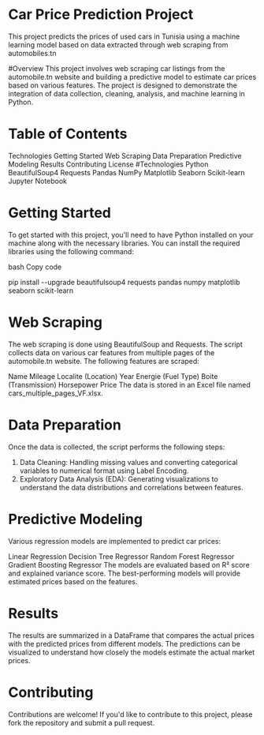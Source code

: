 # Car Price Prediction Project
This project predicts the prices of used cars in Tunisia using a machine learning model based on data extracted through web scraping from automobiles.tn

#Overview
This project involves web scraping car listings from the automobile.tn website and building a predictive model to estimate car prices based on various features. The project is designed to demonstrate the integration of data collection, cleaning, analysis, and machine learning in Python.

# Table of Contents
Technologies
Getting Started
Web Scraping
Data Preparation
Predictive Modeling
Results
Contributing
License
#Technologies
Python
BeautifulSoup4
Requests
Pandas
NumPy
Matplotlib
Seaborn
Scikit-learn
Jupyter Notebook
# Getting Started
To get started with this project, you'll need to have Python installed on your machine along with the necessary libraries. You can install the required libraries using the following command:

bash
Copy code

pip install --upgrade beautifulsoup4 requests pandas numpy matplotlib seaborn scikit-learn

# Web Scraping
The web scraping is done using BeautifulSoup and Requests. The script collects data on various car features from multiple pages of the automobile.tn website. The following features are scraped:

Name
Mileage
Localite (Location)
Year
Energie (Fuel Type)
Boite (Transmission)
Horsepower
Price
The data is stored in an Excel file named cars_multiple_pages_VF.xlsx.

# Data Preparation
Once the data is collected, the script performs the following steps:

1. Data Cleaning: Handling missing values and converting categorical variables to numerical format using Label Encoding.
2. Exploratory Data Analysis (EDA): Generating visualizations to understand the data distributions and correlations between features.
   
# Predictive Modeling
Various regression models are implemented to predict car prices:

Linear Regression
Decision Tree Regressor
Random Forest Regressor
Gradient Boosting Regressor
The models are evaluated based on R² score and explained variance score. The best-performing models will provide estimated prices based on the features.

# Results
The results are summarized in a DataFrame that compares the actual prices with the predicted prices from different models. The predictions can be visualized to understand how closely the models estimate the actual market prices.

# Contributing
Contributions are welcome! If you'd like to contribute to this project, please fork the repository and submit a pull request.
